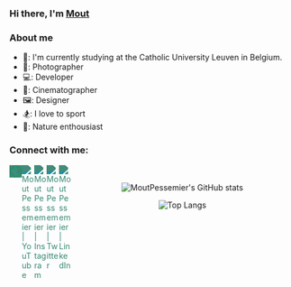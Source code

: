 ### Hi there, I'm [Mout][website]

### About me

- 📖: I'm currently studying at the Catholic University Leuven in Belgium.
- 📸: Photographer
- 💻: Developer
- 🎥: Cinematographer
- 🖼: Designer
- 🏂: I love to sport
- 🌳: Nature enthousiast

### Connect with me:

[<img align="left" alt="moutpessemier.be" width="22px" target="_blank" src="https://raw.githubusercontent.com/iconic/open-iconic/master/svg/globe.svg" style="filter: invert(48%) sepia(10%) saturate(2105%) hue-rotate(113deg) brightness(91%) contrast(87%);" />][website]
[<img align="left" alt="Mout Pessemier | YouTube" width="22px" target="_blank" src="https://cdn.jsdelivr.net/npm/simple-icons@v3/icons/youtube.svg" style="filter: invert(48%) sepia(10%) saturate(2105%) hue-rotate(113deg) brightness(91%) contrast(87%);" />][youtube]
[<img align="left" alt="Mout Pessemier | Instagram" width="22px" target="_blank" src="https://cdn.jsdelivr.net/npm/simple-icons@v3/icons/instagram.svg" style="filter: invert(48%) sepia(10%) saturate(2105%) hue-rotate(113deg) brightness(91%) contrast(87%);" />][instagram]
[<img align="left" alt="Mout Pessemier | Twitter" width="22px" target="_blank" src="https://cdn.jsdelivr.net/npm/simple-icons@v3/icons/twitter.svg" style="filter: invert(48%) sepia(10%) saturate(2105%) hue-rotate(113deg) brightness(91%) contrast(87%);" />][twitter]
[<img align="left" alt="Mout Pessemier | LinkedIn" width="22px" target="_blank" src="https://cdn.jsdelivr.net/npm/simple-icons@v3/icons/linkedin.svg" style="filter: invert(48%) sepia(10%) saturate(2105%) hue-rotate(113deg) brightness(91%) contrast(87%);" />][linkedin]

[website]: https://moutpessemier.be/
[instagram]: https://www.instagram.com/moutpessemier/
[youtube]: https://www.youtube.com/user/TheSpookyCommando
[twitter]: https://twitter.com/MoutPessemier
[linkedin]: https://www.linkedin.com/in/moutpessemier/
<br />
<p align="center">
  <img alt="MoutPessemier's GitHub stats" src="https://github-readme-stats.vercel.app/api?username=MoutPessemier&count_private=true&theme=onedark&show_icons=true" />
</p>
<p align="center">
  <img alt="Top Langs" src="https://github-readme-stats.vercel.app/api/top-langs/?username=MoutPessemier&layout=compact&count_private=true&theme=onedark&show_icons=true" />
</p>

